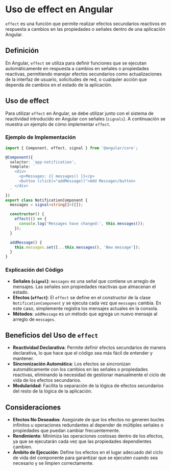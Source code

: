 # Uso de effect en Angular
`effect` es una función que permite realizar efectos secundarios reactivos en respuesta a cambios en las propiedades o señales dentro de una aplicación Angular.

## Definición
En Angular, `effect` se utiliza para definir funciones que se ejecutan automáticamente en respuesta a cambios en señales o propiedades reactivas, permitiendo manejar efectos secundarios como actualizaciones de la interfaz de usuario, solicitudes de red, o cualquier acción que dependa de cambios en el estado de la aplicación.

## Uso de effect
Para utilizar `effect` en Angular, se debe utilizar junto con el sistema de reactividad introducido en Angular con señales (`signals`). A continuación se muestra un ejemplo de cómo implementar `effect`.

### Ejemplo de Implementación
```typescript
import { Component, effect, signal } from '@angular/core';

@Component({
  selector: 'app-notification',
  template: `
    <div>
      <p>Messages: {{ messages() }}</p>
      <button (click)="addMessage()">Add Message</button>
    </div>
  `
})
export class NotificationComponent {
  messages = signal<string[]>([]);

  constructor() {
    effect(() => {
      console.log('Messages have changed:', this.messages());
    });
  }

  addMessage() {
    this.messages.set([...this.messages(), 'New message']);
  }
}
```

### Explicación del Código
- **Señales (`signal`)**: `messages` es una señal que contiene un arreglo de mensajes. Las señales son propiedades reactivas que almacenan el estado.
- **Efectos (`effect`)**: El `effect` se define en el constructor de la clase `NotificationComponent` y se ejecuta cada vez que `messages` cambia. En este caso, simplemente registra los mensajes actuales en la consola.
- **Métodos**: `addMessage` es un método que agrega un nuevo mensaje al arreglo de `messages`.

## Beneficios del Uso de `effect`
- **Reactividad Declarativa**: Permite definir efectos secundarios de manera declarativa, lo que hace que el código sea más fácil de entender y mantener.
- **Sincronización Automática**: Los efectos se sincronizan automáticamente con los cambios en las señales o propiedades reactivas, eliminando la necesidad de gestionar manualmente el ciclo de vida de los efectos secundarios.
- **Modularidad**: Facilita la separación de la lógica de efectos secundarios del resto de la lógica de la aplicación.

## Consideraciones
- **Efectos No Deseados**: Asegúrate de que los efectos no generen bucles infinitos u operaciones redundantes al depender de múltiples señales o propiedades que puedan cambiar frecuentemente.
- **Rendimiento**: Minimiza las operaciones costosas dentro de los efectos, ya que se ejecutarán cada vez que las propiedades dependientes cambien.
- **Ámbito de Ejecución**: Define los efectos en el lugar adecuado del ciclo de vida del componente para garantizar que se ejecuten cuando sea necesario y se limpien correctamente.